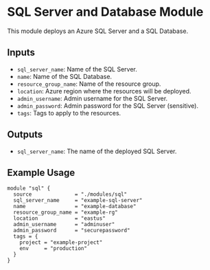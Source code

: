 # SQL Server and Database Module

This module deploys an Azure SQL Server and a SQL Database.

## Inputs

- `sql_server_name`: Name of the SQL Server.
- `name`: Name of the SQL Database.
- `resource_group_name`: Name of the resource group.
- `location`: Azure region where the resources will be deployed.
- `admin_username`: Admin username for the SQL Server.
- `admin_password`: Admin password for the SQL Server (sensitive).
- `tags`: Tags to apply to the resources.

## Outputs

- `sql_server_name`: The name of the deployed SQL Server.

## Example Usage

```hcl
module "sql" {
  source              = "./modules/sql"
  sql_server_name     = "example-sql-server"
  name                = "example-database"
  resource_group_name = "example-rg"
  location            = "eastus"
  admin_username      = "adminuser"
  admin_password      = "securepassword"
  tags = {
    project = "example-project"
    env     = "production"
  }
}
```

